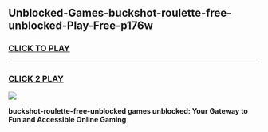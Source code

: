 
## Unblocked-Games-buckshot-roulette-free-unblocked-Play-Free-p176w
<h3>
<a href="https://premium76.site?title=buckshot-roulette-free-unblocked&ref=18A1">CLICK TO PLAY</a></h3>
<hr>

<h3>
<a href="https://premium76.site?title=buckshot-roulette-free-unblocked&ref=18A1">CLICK 2 PLAY</a>
  
</h3>

<a href="https://premium76.site?title=buckshot-roulette-free-unblocked&ref=18A1"><img src="https://clearcache.store/games.png"></a>


**buckshot-roulette-free-unblocked games unblocked: Your Gateway to Fun and Accessible Online Gaming**
